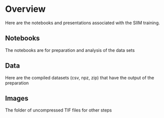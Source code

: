 # Overview
Here are the notebooks and presentations associated with the SIIM training. 

## Notebooks
The notebooks are for preparation and analysis of the data sets

## Data
Here are the compiled datasets (csv, npz, zip) that have the output of the preparation

## Images
The folder of uncompressed TIF files for other steps